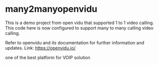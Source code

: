 # many2manyopenvidu
This is a demo project from open vidu that supported 1 to 1 video calling. This code here is now configured to support many to many calling video calling. 

Refer to openvidu and its documentation for further information and updates.
Link: https://openvidu.io/

one of the best platform for VOIP solution
